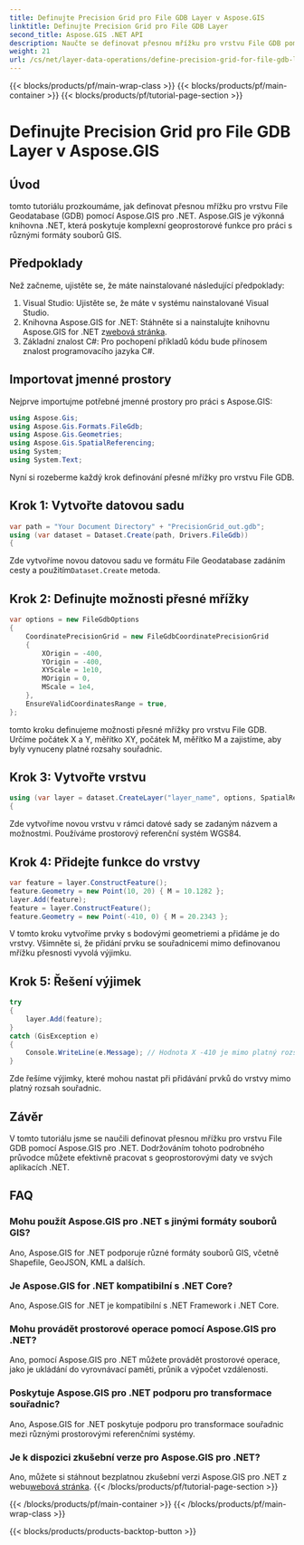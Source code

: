 ```yaml
---
title: Definujte Precision Grid pro File GDB Layer v Aspose.GIS
linktitle: Definujte Precision Grid pro File GDB Layer
second_title: Aspose.GIS .NET API
description: Naučte se definovat přesnou mřížku pro vrstvu File GDB pomocí Aspose.GIS pro .NET. Postupujte podle našeho podrobného návodu.
weight: 21
url: /cs/net/layer-data-operations/define-precision-grid-for-file-gdb-layer/
---
```


{{< blocks/products/pf/main-wrap-class >}}
{{< blocks/products/pf/main-container >}}
{{< blocks/products/pf/tutorial-page-section >}}

# Definujte Precision Grid pro File GDB Layer v Aspose.GIS

## Úvod
tomto tutoriálu prozkoumáme, jak definovat přesnou mřížku pro vrstvu File Geodatabase (GDB) pomocí Aspose.GIS pro .NET. Aspose.GIS je výkonná knihovna .NET, která poskytuje komplexní geoprostorové funkce pro práci s různými formáty souborů GIS.
## Předpoklady
Než začneme, ujistěte se, že máte nainstalované následující předpoklady:
1. Visual Studio: Ujistěte se, že máte v systému nainstalované Visual Studio.
2.  Knihovna Aspose.GIS for .NET: Stáhněte si a nainstalujte knihovnu Aspose.GIS for .NET z[webová stránka](https://releases.aspose.com/gis/net/).
3. Základní znalost C#: Pro pochopení příkladů kódu bude přínosem znalost programovacího jazyka C#.
## Importovat jmenné prostory
Nejprve importujme potřebné jmenné prostory pro práci s Aspose.GIS:
```csharp
using Aspose.Gis;
using Aspose.Gis.Formats.FileGdb;
using Aspose.Gis.Geometries;
using Aspose.Gis.SpatialReferencing;
using System;
using System.Text;
```
Nyní si rozeberme každý krok definování přesné mřížky pro vrstvu File GDB.
## Krok 1: Vytvořte datovou sadu
```csharp
var path = "Your Document Directory" + "PrecisionGrid_out.gdb";
using (var dataset = Dataset.Create(path, Drivers.FileGdb))
{
```
 Zde vytvoříme novou datovou sadu ve formátu File Geodatabase zadáním cesty a použitím`Dataset.Create` metoda.
## Krok 2: Definujte možnosti přesné mřížky
```csharp
var options = new FileGdbOptions
{
    CoordinatePrecisionGrid = new FileGdbCoordinatePrecisionGrid
    {
        XOrigin = -400,
        YOrigin = -400,
        XYScale = 1e10,
        MOrigin = 0,
        MScale = 1e4,
    },
    EnsureValidCoordinatesRange = true,
};
```
tomto kroku definujeme možnosti přesné mřížky pro vrstvu File GDB. Určíme počátek X a Y, měřítko XY, počátek M, měřítko M a zajistíme, aby byly vynuceny platné rozsahy souřadnic.
## Krok 3: Vytvořte vrstvu
```csharp
using (var layer = dataset.CreateLayer("layer_name", options, SpatialReferenceSystem.Wgs84))
{
```
Zde vytvoříme novou vrstvu v rámci datové sady se zadaným názvem a možnostmi. Používáme prostorový referenční systém WGS84.
## Krok 4: Přidejte funkce do vrstvy
```csharp
var feature = layer.ConstructFeature();
feature.Geometry = new Point(10, 20) { M = 10.1282 };
layer.Add(feature);
feature = layer.ConstructFeature();
feature.Geometry = new Point(-410, 0) { M = 20.2343 };
```
V tomto kroku vytvoříme prvky s bodovými geometriemi a přidáme je do vrstvy. Všimněte si, že přidání prvku se souřadnicemi mimo definovanou mřížku přesnosti vyvolá výjimku.
## Krok 5: Řešení výjimek
```csharp
try
{
    layer.Add(feature);
}
catch (GisException e)
{
    Console.WriteLine(e.Message); // Hodnota X -410 je mimo platný rozsah.
}
```
Zde řešíme výjimky, které mohou nastat při přidávání prvků do vrstvy mimo platný rozsah souřadnic.
## Závěr
V tomto tutoriálu jsme se naučili definovat přesnou mřížku pro vrstvu File GDB pomocí Aspose.GIS pro .NET. Dodržováním tohoto podrobného průvodce můžete efektivně pracovat s geoprostorovými daty ve svých aplikacích .NET.
## FAQ
### Mohu použít Aspose.GIS pro .NET s jinými formáty souborů GIS?
Ano, Aspose.GIS for .NET podporuje různé formáty souborů GIS, včetně Shapefile, GeoJSON, KML a dalších.
### Je Aspose.GIS for .NET kompatibilní s .NET Core?
Ano, Aspose.GIS for .NET je kompatibilní s .NET Framework i .NET Core.
### Mohu provádět prostorové operace pomocí Aspose.GIS pro .NET?
Ano, pomocí Aspose.GIS pro .NET můžete provádět prostorové operace, jako je ukládání do vyrovnávací paměti, průnik a výpočet vzdálenosti.
### Poskytuje Aspose.GIS pro .NET podporu pro transformace souřadnic?
Ano, Aspose.GIS for .NET poskytuje podporu pro transformace souřadnic mezi různými prostorovými referenčními systémy.
### Je k dispozici zkušební verze pro Aspose.GIS pro .NET?
Ano, můžete si stáhnout bezplatnou zkušební verzi Aspose.GIS pro .NET z webu[webová stránka](https://releases.aspose.com/gis/net/).
{{< /blocks/products/pf/tutorial-page-section >}}

{{< /blocks/products/pf/main-container >}}
{{< /blocks/products/pf/main-wrap-class >}}

{{< blocks/products/products-backtop-button >}}
